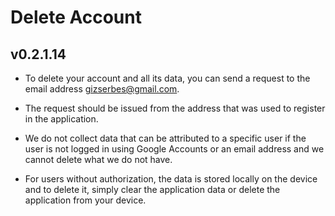 # Delete Account
## v0.2.1.14

- To delete your account and all its data, you can send a request to the email address gizserbes@gmail.com.
- The request should be issued from the address that was used to register in the application.

- We do not collect data that can be attributed to a specific user if the user is not logged in using Google Accounts or an email address and we cannot delete what we do not have.

- For users without authorization, the data is stored locally on the device and to delete it, simply clear the application data or delete the application from your device.
